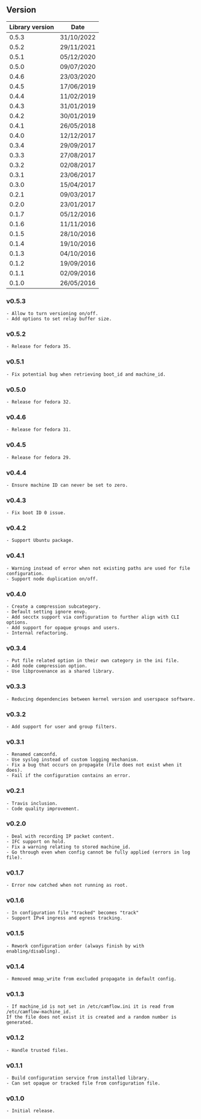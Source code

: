 ## Version

| Library version | Date       |
| --------------- | ---------- |
| 0.5.3           | 31/10/2022 |
| 0.5.2           | 29/11/2021 |
| 0.5.1           | 05/12/2020 |
| 0.5.0           | 09/07/2020 |
| 0.4.6           | 23/03/2020 |
| 0.4.5           | 17/06/2019 |
| 0.4.4           | 11/02/2019 |
| 0.4.3           | 31/01/2019 |
| 0.4.2           | 30/01/2019 |
| 0.4.1           | 26/05/2018 |
| 0.4.0           | 12/12/2017 |
| 0.3.4           | 29/09/2017 |
| 0.3.3           | 27/08/2017 |
| 0.3.2           | 02/08/2017 |
| 0.3.1           | 23/06/2017 |
| 0.3.0           | 15/04/2017 |
| 0.2.1           | 09/03/2017 |
| 0.2.0           | 23/01/2017 |
| 0.1.7           | 05/12/2016 |
| 0.1.6           | 11/11/2016 |
| 0.1.5           | 28/10/2016 |
| 0.1.4           | 19/10/2016 |
| 0.1.3           | 04/10/2016 |
| 0.1.2           | 19/09/2016 |
| 0.1.1           | 02/09/2016 |
| 0.1.0           | 26/05/2016 |

### v0.5.3
```
- Allow to turn versioning on/off.
- Add options to set relay buffer size.
```

### v0.5.2
```
- Release for fedora 35.
```

### v0.5.1
```
- Fix potential bug when retrieving boot_id and machine_id.
```

### v0.5.0
```
- Release for fedora 32.
```

### v0.4.6
```
- Release for fedora 31.
```

### v0.4.5
```
- Release for fedora 29.
```

### v0.4.4
```
- Ensure machine ID can never be set to zero.
```

### v0.4.3
```
- Fix boot ID 0 issue.
```

### v0.4.2
```
- Support Ubuntu package.
```

### v0.4.1
```
- Warning instead of error when not existing paths are used for file configuration.
- Support node duplication on/off.
```

### v0.4.0
```
- Create a compression subcategory.
- Default setting ignore envp.
- Add secctx support via configuration to further align with CLI options.
- Add support for opaque groups and users.
- Internal refactoring.
```

### v0.3.4
```
- Put file related option in their own category in the ini file.
- Add node compression option.
- Use libprovenance as a shared library.
```

### v0.3.3
```
- Reducing dependencies between kernel version and userspace software.
```

### v0.3.2
```
- Add support for user and group filters.
```

### v0.3.1
```
- Renamed camconfd.
- Use syslog instead of custom logging mechanism.
- Fix a bug that occurs on propagate (File does not exist when it does).
- Fail if the configuration contains an error.
```

### v0.2.1
```
- Travis inclusion.
- Code quality improvement.
```

### v0.2.0
```
- Deal with recording IP packet content.
- IFC support on hold.
- Fix a warning relating to stored machine_id.
- Go through even when config cannot be fully applied (errors in log file).
```

### v0.1.7
```
- Error now catched when not running as root.
```

### v0.1.6
```
- In configuration file "tracked" becomes "track"
- Support IPv4 ingress and egress tracking.
```

### v0.1.5
```
- Rework configuration order (always finish by with enabling/disabling).
```

### v0.1.4
```
- Removed mmap_write from excluded propagate in default config.
```

### v0.1.3
```
- If machine_id is not set in /etc/camflow.ini it is read from /etc/camflow-machine_id.
If the file does not exist it is created and a random number is generated.
```

### v0.1.2
```
- Handle trusted files.
```

### v0.1.1
```
- Build configuration service from installed library.
- Can set opaque or tracked file from configuration file.
```


### v0.1.0
```
- Initial release.
```
